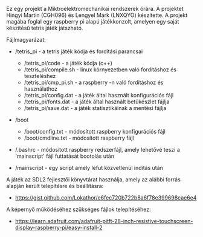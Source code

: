 Ez egy projekt a Miktroelektromechanikai rendszerek órára.
A projektet Hingyi Martin (CGH096) és Lengyel Márk (LNXQYO) készítette.
A projekt magába foglal egy raspberry pi alapú játékkonzolt, amelyen egy saját készítésű tetris játék játszható.

Fájlmagyarázat:
  * /tetris_pi - a tetris játék kódja és fordítási parancsai
    * /tetris_pi/code - a játék kódja (c++)
    * /tetris_pi/compile.sh - linux környezetben való fordításhoz és teszteléshez
    * /tetris_pi/cmp_pi.sh - a raspberry -n való fordításhoz és használathoz
    * /tetris_pi/config.dat - a játék által használt konfigurációs fájl
    * /tetris_pi/fonts.dat - a játék által használt betűkészlet fájlja
    * /tetris_pi/save.dat - a játék statisztikáinak a mentési fájlja
  * /boot
    * /boot/config.txt - módosított raspberry konfigurációs fájl
    * /boot/cmdline.txt - módosított raspberry fájl

  * /.bashrc - módosított raspberry redszerfájl, amely lehetővé teszi a 'mainscript' fájl futtatását bootolás után
  * /mainscript - egy script amely lefut közvetlenül indítás után

A játék az SDL2 fejlesztői könyvtárat használja, amely az alábbi forrás alapján került telepítésre és beállításra:
  * https://gist.github.com/Lokathor/e6fec720b722b8a6f78e399698cae6e4

A képernyő működéséhez szükséges fájlok telepítéséhez:
  * https://learn.adafruit.com/adafruit-pitft-28-inch-resistive-touchscreen-display-raspberry-pi/easy-install-2
